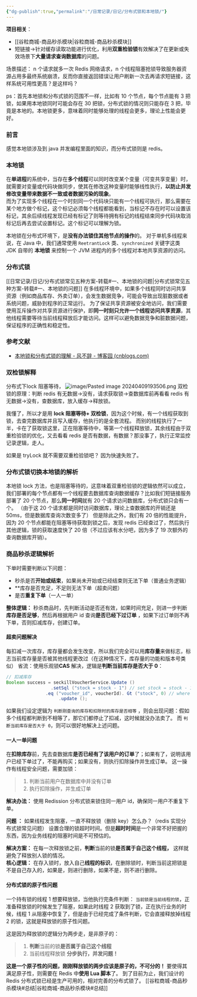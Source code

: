 ```yaml
---
{"dg-publish":true,"permalink":"/日常记录/日记/分布式锁和本地锁/"}
---
```


**项目相关**：
- [[谷粒商城-商品秒杀模块\|谷粒商城-商品秒杀模块]]
- 短链接->针对缓存读取功能进行优化，利用**双重检验锁**有效解决了在更新或失效场景下**大量请求查询数据库**的问题。


场景描述：
n 个请求就多一次 Redis 网络请求，n 个线程阻塞抢锁导致服务器资源占用多最终系统崩溃，反而你直接返回错误让用户刷新一次去再请求短链接，这样系统可用性更高？是这样吗？

ps：首先本地锁和分布式锁的范围不一样，比如有 10 个节点，每个节点能有 3 把锁，如果用本地锁同时可能会存在 30 把锁，分布式锁的情况则只能存在 3 把，毕竟是本地的。本地锁更多，意味着同时能够处理的线程会更多，理论上性能会更好。

### 前言
感觉本地锁涉及到 java 并发编程里面的知识，而分布式锁则是 redis。

### 本地锁
​ 在**单进程**的系统中，当存在**多个线程**可以同时改变某个变量（可变共享变量）时，就需要对变量或代码块做同步，使其在修改这种变量时能够线性执行，**以防止并发修改变量带来数据不一致或者数据污染的现象**。  
​而为了实现多个线程在一个时刻同一个代码块只能有一个线程可执行，那么需要在某个地方做个标记，这个标记必须每个线程都能看到，当标记不存在时可以设置该标记，其余后续线程发现已经有标记了则等待拥有标记的线程结束同步代码块取消标记后再去尝试设置标记。这个标记可以理解为锁。

本地锁在分布式环境下，是**没有办法锁住其他节点的操作**的。
对于单机多线程来说，在 Java 中，我们通常使用 `ReetrantLock` 类、`synchronized` 关键字这类 JDK 自带的 **本地锁** 来控制一个 JVM 进程内的多个线程对本地共享资源的访问。

### 分布式锁
[[日常记录/日记/分布式锁常见五种方案-转载#一、本地锁的问题\|分布式锁常见五种方案-转载#一、本地锁的问题]]
在多线程环境中，如果多个线程同时访问共享资源（例如商品库存、外卖订单），会发生数据竞争，可能会导致出现脏数据或者系统问题，威胁到程序的正常运行。
为了保证共享资源被安全地访问，我们需要使用互斥操作对共享资源进行保护，即**同一时刻只允许一个线程访问共享资源**，其他线程需要等待当前线程释放后才能访问。这样可以避免数据竞争和脏数据问题，保证程序的正确性和稳定性。




### 参考文献
- [本地锁和分布式锁的理解 - 风不辞 - 博客园 (cnblogs.com)](https://www.cnblogs.com/balloon72/p/13177929.html)

### 双检锁解释
分布式下lock 阻塞等待，
![image/Pasted image 20240409193506.png](/img/user/image/Pasted%20image%2020240409193506.png)
双检锁的原理：判断 redis 有无数据->没有，请求获取锁->查数据库前再看看 redis 有无数据->没有，查数据库，放入缓存->释放锁。

我懂了，所以才是用 **lock 阻塞等待+ 双检锁**，因为这个时候，有一个线程获取到锁，去查完数据库并且写入缓存，他执行的是全套流程。
而别的线程执行了一半，卡在了获取锁这里，正在阻塞等待中，等第一个线程释放锁，其余线程由于双重检验锁的优化，又去看看 redis 是否有数据，有数据？那没事了，执行正常监控记录逻辑，走人。

如果是 tryLock 就不需要双重检验锁吧？ 因为快速失败了。

### 分布式锁切换本地锁的解析
本地锁 lock 方法，也是阻塞等待的，这意味着双重检验锁的逻辑依然可以成立，我们部署的每个节点都有一个线程要去数据库查询数据缓存？比如我们短链接服务部署了 20 个节点，那么**同一时间**就有 20 个请求访问数据库，分布式锁只会有一个。  （由于这 20 个请求都是同时访问数据库，理论上查数据库的开销还是 50ms，但是数据库查询次数变多了）
但是除此之外，我们有 20 倍的性能提升，因为 20 个节点都能在阻塞等待获取到锁之后，发现 redis 已经查过了，然后执行其他逻辑，锁的获取速度快了 20 倍（不过应该有水分吧，因为多了 19 次额外的查询数据库开销）。


### 商品秒杀逻辑解析
下单时需要判断以下问题：
* 秒杀是否**开始或结束**，如果尚未开始或已经结束则无法下单（普通业务逻辑）
* **库存是否充足，不足则无法下单（超卖问题）
* 是否**重复下单**（一人一单）

**整体逻辑：** 秒杀商品时，先判断活动是否还有效，如果时间充足，则进一步判断**库存是否足够**，然后再根据用户 id 查询**是否已经下过订单** ，如果下过订单则不再下单，否则扣减库存，创建订单。

#### 超卖问题解决
每扣减一次库存，库存量都会发生改变，所以我们完全可以用**库存量**来做标志，标志当前库存量是否被其他线程更改过（在这种情况下，库存量的功能和版本号类似）
省流：使用乐观锁**CAS** 解决，逻辑是**判断当前库存是否大于 0**：
```java
// 扣减库存
Boolean success = seckillVoucherService.Update ()
                 .setSql ("stock = stock - 1") // set stock = stock - 1
               .eq ("voucher_id", voucherId). Gt ("stock", 0) // where id = ? And stock > 0
                    .update ();
```

如果我们设定逻辑为 `判断刚查询的库存和扣除时的库存是否相等` ，则会出现问题：假如多个线程都判断到不相等了，那它们都停止了扣减，这时候就没办法卖了。
而 `判断当前库存是否大于 0`，则可以很好地解决上述问题。
#### 一人一单问题
在**扣除库存**前，先去查数据库**是否已经有了该用户的订单**了；如果有了，说明该用户已经下单过了，不能再购买；如果没有，则执行扣除操作并生成订单。
这一操作有线程安全问题，需要加锁：
> 1.  判断当前用户在数据库中并没有订单
> 2.  执行扣除操作，并生成订单

**解决办法：**
使用 Redission 分布式锁来锁住同一用户 id，确保同一用户不重复下单。

**问题 ：** 如果线程发生阻塞，一直不释放锁（删除 key）怎么办？（redis 实现分布式锁常见问题）
设置合理的锁超时时间。但是**超时时间**是一个非常不好把握的东西，因为业务线程的阻塞时间是不可预估的。

**解决方案：** 在每一次释放锁之前，**判断**当前的锁**是否属于自己这个线程，** 这样就避免了释放别人锁的情况。  
**核心逻辑：** 在存入锁时，放入自己**线程的标识**，在删除锁时，判断当前这把锁是不是自己存入的，如果是，则进行删除，如果不是，则不进行删除。

#### 分布式锁的原子性问题
一个持有锁的线程 1 想要释放锁，当他执行完条件判断： `当前锁是当前线程的锁`，正准备释放锁的时候发生了阻塞，如果此时线程 2 获取到了锁，正在执行业务的时候，线程 1 从阻塞中恢复了，但是由于已经完成了条件判断，它会直接释放掉线程 2 的锁，这就是释放锁的原子性问题。

这是因为释放锁的逻辑分为两步走，是非原子的：
> 1.  **判断**当前的锁**是否属于自己这个线程**
> 2.  当前线程释放锁
**分步执行，并发问题！**

**这是一个原子性的问题，刚刚释放锁的两步应该是原子的，不可分的！**
要使得其满足原子性，则需要在 Redis 中**使用 Lua 脚本**了。
到了目前为止，我们设计的 Redis 分布式锁已经是生产可用的，相对完善的分布式锁了。
[[谷粒商城-商品秒杀模块#总结\|谷粒商城-商品秒杀模块#总结]]





